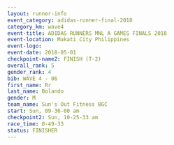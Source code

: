 ```yaml
---
layout: runner-info 
event_category: adidas-runner-final-2018 
category_km: wave4 
event-title: ADIDAS RUNNERS MNL A GAMES FINALS 2018  
event-location: Makati City Philippines 
event-logo: 
event-date: 2018-05-01 
checkpoint-name2: FINISH (T-2) 
overall_rank: 5
gender_rank: 4
bib: WAVE 4 - 06
first_name: Rr
last_name: Bolando
gender: M
team_name: Sun's Out Fitness BGC
start: Sun, 09-36-00 am
checkpoint2: Sun, 10-25-33 am
race_time: 0-49-33
status: FINISHER
---
```

